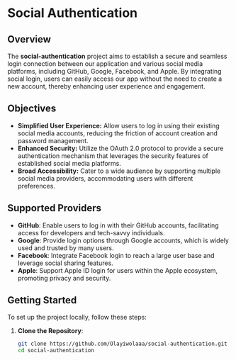 # Social Authentication

## Overview

The **social-authentication** project aims to establish a secure and seamless login connection between our application and various social media platforms, including GitHub, Google, Facebook, and Apple. By integrating social login, users can easily access our app without the need to create a new account, thereby enhancing user experience and engagement.

## Objectives

- **Simplified User Experience:** Allow users to log in using their existing social media accounts, reducing the friction of account creation and password management.
- **Enhanced Security:** Utilize the OAuth 2.0 protocol to provide a secure authentication mechanism that leverages the security features of established social media platforms.
- **Broad Accessibility:** Cater to a wide audience by supporting multiple social media providers, accommodating users with different preferences.

## Supported Providers

- **GitHub**: Enable users to log in with their GitHub accounts, facilitating access for developers and tech-savvy individuals.
- **Google**: Provide login options through Google accounts, which is widely used and trusted by many users.
- **Facebook**: Integrate Facebook login to reach a large user base and leverage social sharing features.
- **Apple**: Support Apple ID login for users within the Apple ecosystem, promoting privacy and security.

## Getting Started

To set up the project locally, follow these steps:

1. **Clone the Repository**:
   ```bash
   git clone https://github.com/Olayiwolaaa/social-authentication.git
   cd social-authentication
